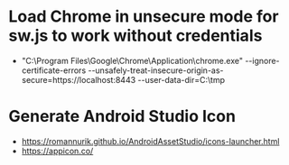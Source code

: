 # Load Chrome in unsecure mode for sw.js to work without credentials

 - "C:\Program Files\Google\Chrome\Application\chrome.exe" --ignore-certificate-errors  --unsafely-treat-insecure-origin-as-secure=https://localhost:8443 --user-data-dir=C:\tmp


# Generate Android Studio Icon
 - https://romannurik.github.io/AndroidAssetStudio/icons-launcher.html
 - https://appicon.co/
